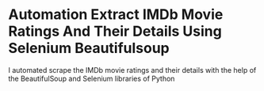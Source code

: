 # Automation Extract IMDb Movie Ratings And Their Details Using Selenium Beautifulsoup
 I automated scrape the IMDb movie ratings and their details with the help of the BeautifulSoup and Selenium libraries of Python
